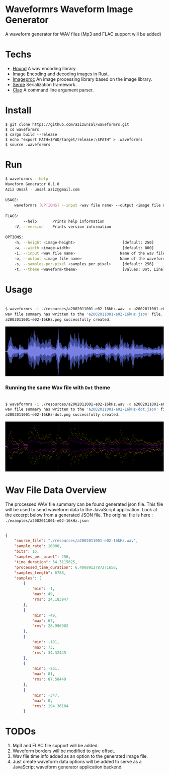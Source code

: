 Waveformrs Waveform Image Generator 
===

A waveform generator for WAV files (Mp3 and FLAC support will be added)

Techs
===

* [Hound](https://github.com/ruuda/hound) A wav encoding library.
* [Image](https://github.com/PistonDevelopers/image) Encoding and decoding images in Rust.
* [Imageproc](https://github.com/PistonDevelopers/image) An image processing library based on the image library.
* [Serde](https://github.com/serde-rs/serde) Serialization framework.
* [Clap](https://github.com/kbknapp/clap-rs) A command line argument parser.

Install
===

```
$ git clone https://github.com/azizunsal/waveformrs.git
$ cd waveformrs
$ cargo build --release
$ echo "export PATH=$PWD/target/release:\$PATH" > .waveformrs
$ source .waveformrs

```

Run
===

```bash
$ waveformrs --help
Waveform Generator 0.1.0
Aziz Unsal - unsal.aziz@gmail.com

USAGE:
    waveformrs [OPTIONS] --input <wav file name> --output <image file name>

FLAGS:
        --help       Prints help information
    -V, --version    Prints version information

OPTIONS:
    -h, --height <image-height>                     [default: 250]
    -w, --width <image-width>                       [default: 800]
    -i, --input <wav file name>                    Name of the wav file to be processed - full path.
    -o, --output <image file name>                 Name of the waveform image file to be generated.
    -s, --samples-per-pixel <samples per pixel>     [default: 256]
    -t, --theme <waveform-theme>                    [values: Dot, Line]
```

Usage
===

```bash

$ waveformrs -i ./resources/a2002011001-e02-16kHz.wav -o a2002011001-e02-16kHz.png
wav file summary has written to the 'a2002011001-e02-16kHz.json' file.
a2002011001-e02-16kHz.png successfully created.

```

![generated_waveform_image](./examples/a2002011001-e02-16kHz.png)

### Running the same Wav file with `Dot` theme
```bash

$ waveformrs -i ./resources/a2002011001-e02-16kHz.wav -o a2002011001-e02-16kHz-dot.png -t Dot
wav file summary has written to the 'a2002011001-e02-16kHz-dot.json' file.
a2002011001-e02-16kHz-dot.png successfully created.

```

![generated_waveform_image](./examples/a2002011001-e02-16kHz-dot.png)



Wav File Data Overview
===

The processed WAV file summary can be found generated json file. This file will be used to send waveform data to the JavaScript application. 
Look at the excerpt below from a generated JSON file. The original file is here : `./examples/a2002011001-e02-16kHz.json`

```json

{
    "source_file": "./resources/a2002011001-e02-16kHz.wav",
    "sample_rate": 16000,
    "bits": 16,
    "samples_per_pixel": 256,
    "time_duration": 54.3115625,
    "processed_time_duration": 6.4008912787271658,
    "samples_length": 6788,
    "samples": [
        {
            "min": -1,
            "max": 49,
            "rms": 24.183947
        },
        {
            "min": -49,
            "max": 67,
            "rms": 28.996902
        },
        {
            "min": -101,
            "max": 73,
            "rms": 34.32445
        },
        {
            "min": -261,
            "max": 81,
            "rms": 87.58449
        },
        {
            "min": -347,
            "max": 0,
            "rms": 194.36104
        }

```


TODOs
===

1. Mp3 and FLAC file support will be added.
2. Waveform borders will be modified to give offset.
3. Wav file time info added as an option to the generated image file.
4. Just create waveform data options will be added to serve as a JavaScript waveform generator application backend.


